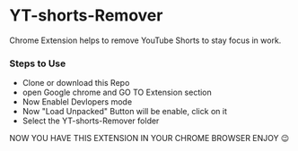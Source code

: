 # YT-shorts-Remover

Chrome Extension helps to remove YouTube Shorts to stay focus in work.

### Steps to Use 
- Clone or download this Repo
- open Google chrome and GO TO Extension section
- Now Enablel Devlopers mode
- Now "Load Unpacked" Button will be enable, click on it
- Select the YT-shorts-Remover folder


NOW YOU HAVE THIS EXTENSION IN YOUR CHROME BROWSER
ENJOY 😉
